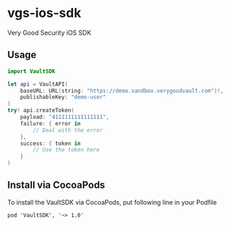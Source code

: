 # vgs-ios-sdk
Very Good Security iOS SDK

## Usage

```Swift
import VaultSDK

let api = VaultAPI(
    baseURL: URL(string: "https://demo.sandbox.verygoodvault.com")!,
    publishableKey: "demo-user"
)
try! api.createToken(
    payload: "4111111111111111",
    failure: { error in
        // Deal with the error
    },
    success: { token in
        // Use the token here
    }
)
 ```

## Install via CocoaPods

To install the VaultSDK via CocoaPods, put following line in your Podfile

```
pod 'VaultSDK', '~> 1.0'
```
